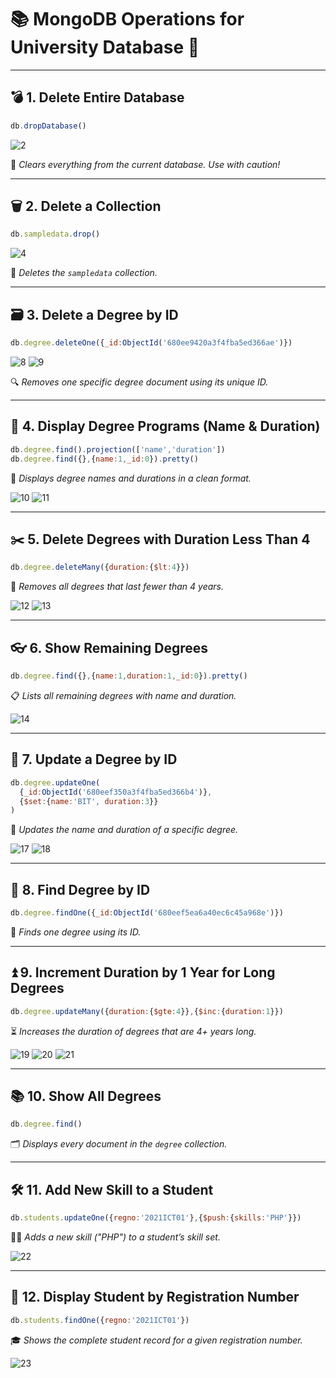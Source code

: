 # 📚 MongoDB Operations for University Database 🏫

---

## 💣 1. Delete Entire Database
```js
db.dropDatabase()
```
![2](https://github.com/user-attachments/assets/ece3e484-58c6-418e-b9ee-4a4303a3410c)

🧹 *Clears everything from the current database. Use with caution!*

---

## 🗑️ 2. Delete a Collection
```js
db.sampledata.drop()
```
![4](https://github.com/user-attachments/assets/9d642ffd-c80c-436c-acdb-fa156e604b68)


🚫 *Deletes the `sampledata` collection.*

---

## 🗃️ 3. Delete a Degree by ID
```js
db.degree.deleteOne({_id:ObjectId('680ee9420a3f4fba5ed366ae')})
```
![8](https://github.com/user-attachments/assets/c7134f4b-4789-4dce-80ad-a2b7cd6fea57)
![9](https://github.com/user-attachments/assets/682204bc-36a0-4c1b-8758-f9e12e8f949c)

🔍 *Removes one specific degree document using its unique ID.*

---

## 📄 4. Display Degree Programs (Name & Duration)
```js
db.degree.find().projection(['name','duration'])
db.degree.find({},{name:1,_id:0}).pretty()
```
👀 *Displays degree names and durations in a clean format.*

![10](https://github.com/user-attachments/assets/7490cdee-2010-4aa7-84a2-c4e20c41471a)
![11](https://github.com/user-attachments/assets/a085985c-961a-47f2-b25b-614c59a7f77c)

---

## ✂️ 5. Delete Degrees with Duration Less Than 4
```js
db.degree.deleteMany({duration:{$lt:4}})
```
🧮 *Removes all degrees that last fewer than 4 years.*

![12](https://github.com/user-attachments/assets/a32736fe-0008-409e-9c40-63b2ae610d5c)
![13](https://github.com/user-attachments/assets/30935c5b-9194-4069-b20c-844a9cac7d55)

---

## 👓 6. Show Remaining Degrees
```js
db.degree.find({},{name:1,duration:1,_id:0}).pretty()
```
📋 *Lists all remaining degrees with name and duration.*

![14](https://github.com/user-attachments/assets/c151093a-c1f3-41a3-b5b2-66372dd67215)

---

## 🔁 7. Update a Degree by ID
```js
db.degree.updateOne(
  {_id:ObjectId('680eef350a3f4fba5ed366b4')},
  {$set:{name:'BIT', duration:3}}
)
```
📝 *Updates the name and duration of a specific degree.*

![17](https://github.com/user-attachments/assets/68454bfa-1b20-45e4-9f05-03030b3a3cb1)
![18](https://github.com/user-attachments/assets/60fea754-2f08-455d-af46-d5e81d83491a)


---

## 🔎 8. Find Degree by ID
```js
db.degree.findOne({_id:ObjectId('680eef5ea6a40ec6c45a968e')})
```
🧭 *Finds one degree using its ID.*

---

## ⏫ 9. Increment Duration by 1 Year for Long Degrees
```js
db.degree.updateMany({duration:{$gte:4}},{$inc:{duration:1}})
```
⏳ *Increases the duration of degrees that are 4+ years long.*

![19](https://github.com/user-attachments/assets/042b5965-dfab-4919-90a2-1fe692570ee0)
![20](https://github.com/user-attachments/assets/e3fa6596-f9cd-42ca-96fe-96124fe5bb0d)
![21](https://github.com/user-attachments/assets/44fb486c-9bd8-4450-8714-4fbc4a3a6a89)

---

## 📚 10. Show All Degrees
```js
db.degree.find()
```
🗂️ *Displays every document in the `degree` collection.*

---

## 🛠️ 11. Add New Skill to a Student
```js
db.students.updateOne({regno:'2021ICT01'},{$push:{skills:'PHP'}})
```
🧑‍💻 *Adds a new skill ("PHP") to a student’s skill set.*

![22](https://github.com/user-attachments/assets/da566a40-fd4b-42f8-b60d-167603e7f8d3)


---

## 🧾 12. Display Student by Registration Number
```js
db.students.findOne({regno:'2021ICT01'})
```
🎓 *Shows the complete student record for a given registration number.*

![23](https://github.com/user-attachments/assets/2379858f-a4a7-407f-bcbd-9aac0bfd6a2a)



